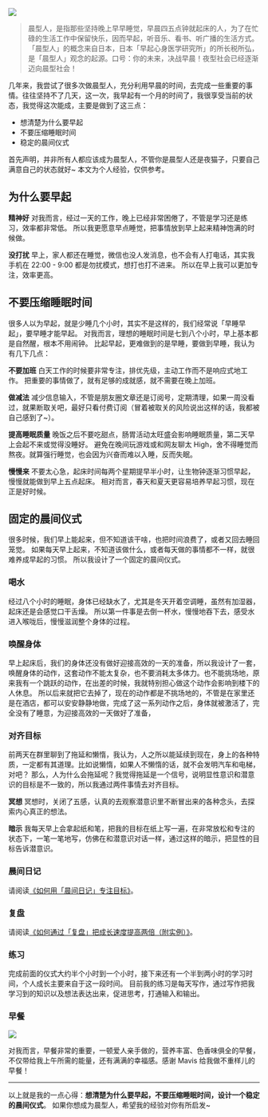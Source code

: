 ![](./_image/2017-03-11-19-56-33.jpg)

>晨型人，是指那些坚持晚上早早睡觉，早晨四五点钟就起床的人，为了在忙碌的生活工作中保留快乐，因而早起，听音乐、看书、听广播的生活方式。
「晨型人」的概念来自日本，日本「早起心身医学研究所」的所长税所弘，是「晨型人」观念的起源。口号：你的未来，决战早晨！夜型社会已经逐渐迈向晨型社会！

几年来，我尝试了很多次做晨型人，充分利用早晨的时间，去完成一些重要的事情。往往坚持不了几天，这一次，我早起有一个月的时间了，我很享受当前的状态，我觉得这次能成，主要是做到了这三点：
* 想清楚为什么要早起
* 不要压缩睡眠时间
* 稳定的晨间仪式

首先声明，并非所有人都应该成为晨型人，不管你是晨型人还是夜猫子，只要自己满意自己的状态就好~
本文为个人经验，仅供参考。

## 为什么要早起
**精神好**
对我而言，经过一天的工作，晚上已经非常困倦了，不管是学习还是练习，效率都非常低。
所以我更愿意早点睡觉，把事情放到早上起来精神饱满的时候做。

**没打扰**
早上，家人都还在睡觉，微信也没人发消息，也不会有人打电话，其实我手机在 22:00 - 9:00 都是勿扰模式，想打也打不进来。
所以在早上我可以更加专注，效率更高。

## 不要压缩睡眠时间
很多人以为早起，就是少睡几个小时，其实不是这样的，我们经常说「早睡早起」，要早睡才能早起。
对我而言，理想的睡眠时间是七到八个小时，早上基本都是自然醒，根本不用闹钟。
比起早起，更难做到的是早睡，要做到早睡，我认为有几下几点：

**不要加班**
白天工作的时候要非常专注，排优先级，主动工作而不是响应式地工作。
把重要的事情做了，就有足够的成就感，就不需要在晚上加班。

**做减法**
减少信息输入，不管是朋友圈文章还是订阅号，定期清理，如果一周没看过，就果断取关吧，最好只看付费订阅（冒着被取关的风险说出这样的话，我都被自己感到了~）。

**提高睡眠质量**
晚饭之后不要吃甜点，肠胃活动太旺盛会影响睡眠质量，第二天早上会起不来或觉得没睡好。
避免在晚间玩游戏或和网友聊太 High，舍不得睡觉而熬夜。就算强行睡觉，也会因为兴奋而难以入睡，反而失眠。

**慢慢来**
不要太心急，起床时间每两个星期提早半小时，让生物钟逐渐习惯早起，慢慢就能做到早上五点起床。
相对而言，春天和夏天更容易培养早起习惯，现在正是好时候。

## 固定的晨间仪式
很多时候，我们早上能起来，但不知道该干啥，也把时间浪费了，或者又回去睡回笼觉。
如果每天早上起来，不知道该做什么，或者每天做的事情都不一样，就很难养成早起的习惯。
所以我设计了一个固定的晨间仪式。

### 喝水
经过八个小时的睡眠，身体已经缺水了，尤其是冬天开着空调睡，虽然有加湿器，起床还是会感觉口干舌燥。
所以第一件事是去倒一杯水，慢慢地吞下去，感受水进入喉咙后，慢慢滋润整个身体的过程。

### 唤醒身体
早上起床后，我们的身体还没有做好迎接高效的一天的准备，所以我设计了一套，唤醒身体的动作，这套动作不能太复杂，也不要消耗太多体力。也不能挑场地，原来我有一个跳跃的动作，在出差的时候，我就特别担心做这个动作会影响到楼下的人休息。
所以后来就把它去掉了，现在的动作都是不挑场地的，不管是在家里还是在酒店，都可以安安静静地做，完成了这一系列动作之后，身体就被激活了，完全没有了睡意，为迎接高效的一天做好了准备，

### 对齐目标
前两天在群里聊到了拖延和懒惰，我认为，人之所以能延续到现在，身上的各种特质，一定都有其道理。比如说懒惰，如果人不懒惰的话，就不会发明汽车和电梯，对吧？
那么，人为什么会拖延呢？我觉得拖延是一个信号，说明显性意识和潜意识的目标是不一致的，所以我通过两件事情去对齐目标。

**冥想**
冥想时，关闭了五感，认真的去观察潜意识里不断冒出来的各种念头，去探索内心真正的想法。

**暗示**
我每天早上会拿起纸和笔，把我的目标在纸上写一遍，在非常放松和专注的状态下，一笔一笔地写，仿佛在和潜意识对话一样，通过这样的暗示，把显性的目标告诉潜意识。

### 晨间日记
请阅读[《如何用「晨间日记」专注目标》](http://www.jianshu.com/p/604edb8f163f)。

### 复盘
请阅读[《如何通过「复盘」把成长速度提高两倍（附实例）》](http://www.jianshu.com/p/3be0964d3f40)。

### 练习
完成前面的仪式大约半个小时到一个小时，接下来还有一个半到两小时的学习时间，个人成长主要来自于这一段时间。
目前我的练习是每天写作，通过写作把我学习到的知识以及想法表达出来，促进思考，打通输入和输出。

### 早餐

![](./_image/2017-03-11-20-00-19.jpg)

对我而言，早餐非常的重要，一顿爱人亲手做的，营养丰富、色香味俱全的早餐，不仅带给我上午所需的能量，还有满满的幸福感。感谢 Mavis 给我做不重样儿的早餐！

---
以上就是我的一点心得：**想清楚为什么要早起，不要压缩睡眠时间，设计一个稳定的晨间仪式**。
如果你想成为晨型人，希望我的经验对你有所启发~